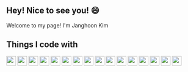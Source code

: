 ## Hey! Nice to see you! 😄

Welcome to my page!
I'm Janghoon Kim
<!--
**ja-gypsophila/ja-gypsophila** is a ✨ _special_ ✨ repository because its `README.md` (this file) appears on your GitHub profile.

Here are some ideas to get you started:

- 🔭 I’m currently working on ...
- 🌱 I’m currently learning ...
- 👯 I’m looking to collaborate on ...
- 🤔 I’m looking for help with ...
- 💬 Ask me about ...
- 📫 How to reach me: ...
- 😄 Pronouns: ...
- ⚡ Fun fact: ...
-->

## Things I code with


<img height="25px" src="https://ziadoua.github.io/m3-Markdown-Badges/badges/NestJS/nestjs1.svg"> <img height="25px"  src="https://ziadoua.github.io/m3-Markdown-Badges/badges/MariaDB/mariadb3.svg">
<img height="25px"  src="https://ziadoua.github.io/m3-Markdown-Badges/badges/TailwindCSS/tailwindcss1.svg">
<img height="25px"  src="https://ziadoua.github.io/m3-Markdown-Badges/badges/AWS/aws1.svg">
<img height="25px"  src="https://ziadoua.github.io/m3-Markdown-Badges/badges/React/react2.svg">
<img height="25px"  src="https://ziadoua.github.io/m3-Markdown-Badges/badges/TypeScript/typescript1.svg">
<img height="25px"  src="https://ziadoua.github.io/m3-Markdown-Badges/badges/TypeORM/typeorm1.svg">
<img height="25px"  src="https://ziadoua.github.io/m3-Markdown-Badges/badges/Javascript/javascript3.svg">
<img height="25px"  src="https://ziadoua.github.io/m3-Markdown-Badges/badges/Firebase/firebase3.svg">
<img height="25px"  src="https://ziadoua.github.io/m3-Markdown-Badges/badges/MySQL/mysql1.svg">
<img height="25px" src="https://ziadoua.github.io/m3-Markdown-Badges/badges/npm/npm1.svg">
<img height="25px" src="https://ziadoua.github.io/m3-Markdown-Badges/badges/Vercel/vercel1.svg">
<img height="25px" src="https://ziadoua.github.io/m3-Markdown-Badges/badges/Express/express1.svg">
<img height="25px" src="https://ziadoua.github.io/m3-Markdown-Badges/badges/Prettier/prettier1.svg">
<img height="25px" src="https://ziadoua.github.io/m3-Markdown-Badges/badges/ESLint/eslint1.svg">
<img height="25px" src="https://ziadoua.github.io/m3-Markdown-Badges/badges/Jest/jest1.svg">

